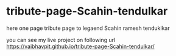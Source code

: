 # tribute-page-Scahin-tendulkar
here one page tribute page to legaend Scahin ramesh tenduklkar

you can see my live project on following url
https://vaibhavpit.github.io/tribute-page-Scahin-tendulkar/
